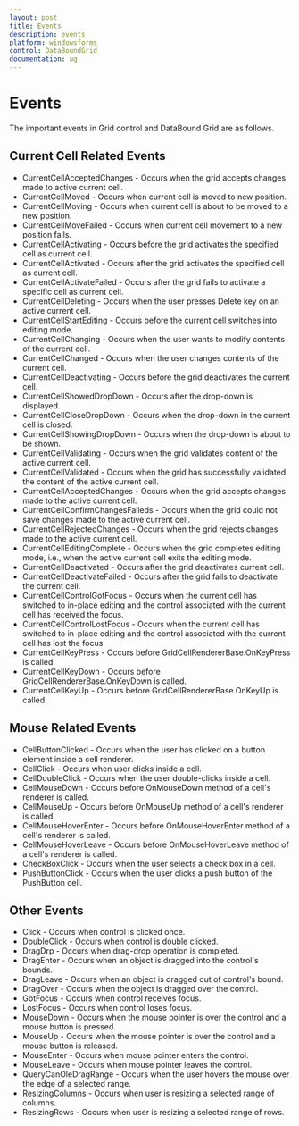 ```yaml
---
layout: post
title: Events
description: events
platform: windowsforms
control: DataBoundGrid
documentation: ug
---
```


# Events

The important events in Grid control and DataBound Grid are as follows.

## Current Cell Related Events

* CurrentCellAcceptedChanges - Occurs when the grid accepts changes made to active current cell.
* CurrentCellMoved - Occurs when current cell is moved to new position.
* CurrentCellMoving - Occurs when current cell is about to be moved to a new position.
* CurrentCellMoveFailed - Occurs when current cell movement to a new position fails.
* CurrentCellActivating - Occurs before the grid activates the specified cell as current cell.
* CurrentCellActivated - Occurs after the grid activates the specified cell as current cell.
* CurrentCellActivateFailed - Occurs after the grid fails to activate a specific cell as current cell.
* CurrentCellDeleting - Occurs when the user presses Delete key on an active current cell.
* CurrentCellStartEditing - Occurs before the current cell switches into editing mode.
* CurrentCellChanging - Occurs when the user wants to modify contents of the current cell.
* CurrentCellChanged - Occurs when the user changes contents of the current cell.
* CurrentCellDeactivating - Occurs before the grid deactivates the current cell.
* CurrentCellShowedDropDown - Occurs after the drop-down is displayed.
* CurrentCellCloseDropDown - Occurs when the drop-down in the current cell is closed.
* CurrentCellShowingDropDown - Occurs when the drop-down is about to be shown.
* CurrentCellValidating - Occurs when the grid validates content of the active current cell.
* CurrentCellValidated - Occurs when the grid has successfully validated the content of the active current cell.
* CurrentCellAcceptedChanges - Occurs when the grid accepts changes made to the active current cell.
* CurrentCellConfirmChangesFaileds - Occurs when the grid could not save changes made to the active current cell.
* CurrentCellRejectedChanges - Occurs when the grid rejects changes made to the active current cell.
* CurrentCellEditingComplete - Occurs when the grid completes editing mode, i.e., when the active current cell exits the editing mode.
* CurrentCellDeactivated - Occurs after the grid deactivates current cell.
* CurrentCellDeactivateFailed - Occurs after the grid fails to deactivate the current cell.
* CurrentCellControlGotFocus - Occurs when the current cell has switched to in-place editing and the control associated with the current cell has received the focus.
* CurrentCellControlLostFocus - Occurs when the current cell has switched to in-place editing and the control associated with the current cell has lost the focus.
* CurrentCellKeyPress - Occurs before GridCellRendererBase.OnKeyPress is called.
* CurrentCellKeyDown - Occurs before GridCellRendererBase.OnKeyDown is called.
* CurrentCellKeyUp - Occurs before GridCellRendererBase.OnKeyUp is called.

## Mouse Related Events

* CellButtonClicked - Occurs when the user has clicked on a button element inside a cell renderer.
* CellClick - Occurs when user clicks inside a cell.
* CellDoubleClick - Occurs when the user double-clicks inside a cell.
* CellMouseDown - Occurs before OnMouseDown method of a cell's renderer is called.
* CellMouseUp - Occurs before OnMouseUp method of a cell's renderer is called.
* CellMouseHoverEnter - Occurs before OnMouseHoverEnter method of a cell's renderer is called.
* CellMouseHoverLeave - Occurs before OnMouseHoverLeave method of a cell's renderer is called.
* CheckBoxClick - Occurs when the user selects a check box in a cell.
* PushButtonClick - Occurs when the user clicks a push button of the PushButton cell.

## Other Events

* Click - Occurs when control is clicked once.
* DoubleClick - Occurs when control is double clicked.
* DragDrp - Occurs when drag-drop operation is completed.
* DragEnter - Occurs when an object is dragged into the control's bounds.
* DragLeave - Occurs when an object is dragged out of control's bound.
* DragOver - Occurs when the object is dragged over the control.
* GotFocus - Occurs when control receives focus.
* LostFocus - Occurs when control loses focus.
* MouseDown - Occurs when the mouse pointer is over the control and a mouse button is pressed.
* MouseUp - Occurs when the mouse pointer is over the control and a mouse button is released.
* MouseEnter - Occurs when mouse pointer enters the control.
* MouseLeave - Occurs when mouse pointer leaves the control.
* QueryCanOleDragRange - Occurs when the user hovers the mouse over the edge of a selected range. 
* ResizingColumns - Occurs when user is resizing a selected range of columns.
* ResizingRows - Occurs when user is resizing a selected range of rows.

